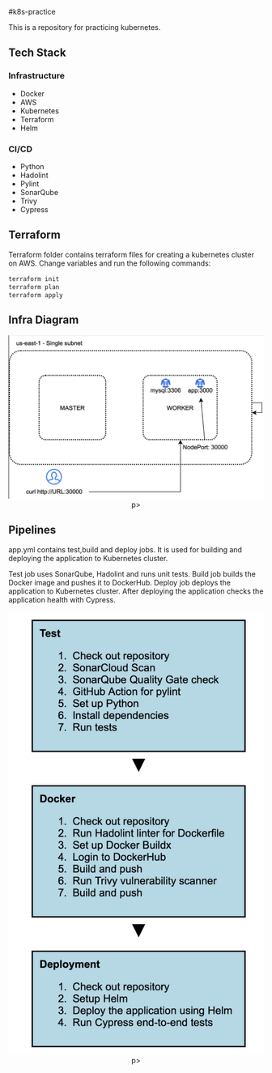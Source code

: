 #k8s-practice

This is a repository for practicing kubernetes.

## Tech Stack

### Infrastructure

-  Docker
-  AWS
-  Kubernetes
-  Terraform
-  Helm

### CI/CD

-  Python
-  Hadolint
-  Pylint
-  SonarQube
-  Trivy
-  Cypress

## Terraform

Terraform folder contains terraform files for creating a kubernetes cluster on AWS. Change variables and run the following commands:

    terraform init
    terraform plan
    terraform apply

## Infra Diagram

<p align="center">
    <img src="assets/infra.png">
p>

## Pipelines

app.yml contains test,build and deploy jobs. It is used for building and deploying the application to Kubernetes cluster.

Test job uses SonarQube, Hadolint and runs unit tests. Build job builds the Docker image and pushes it to DockerHub. Deploy job deploys the application to Kubernetes cluster. After deploying the application checks the application health with Cypress.

<p align="center">
    <img src="assets/cicd.png">
p>